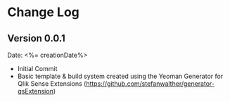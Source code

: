 # Change Log

## Version 0.0.1
Date: <%= creationDate%>

* Initial Commit
* Basic template & build system created using the Yeoman Generator for Qlik Sense Extensions (https://github.com/stefanwalther/generator-qsExtension)
